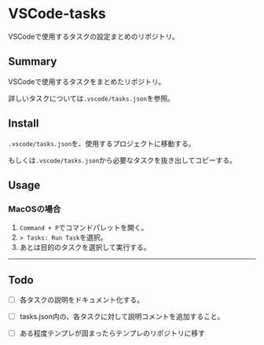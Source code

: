 # VSCode-tasks

VSCodeで使用するタスクの設定まとめのリポジトリ。

## Summary

VSCodeで使用するタスクをまとめたリポジトリ。

詳しいタスクについては`.vscode/tasks.json`を参照。

## Install

`.vscode/tasks.json`を、使用するプロジェクトに移動する。

もしくは`.vscode/tasks.json`から必要なタスクを抜き出してコピーする。

## Usage

### MacOSの場合

1. `Command + P`でコマンドパレットを開く。
2. `> Tasks: Run Task`を選択。
3. あとは目的のタスクを選択して実行する。

---

## Todo

- [ ] 各タスクの説明をドキュメント化する。
- [ ] tasks.json内の、各タスクに対して説明コメントを追加すること。
- [ ] ある程度テンプレが固まったらテンプレのリポジトリに移す


